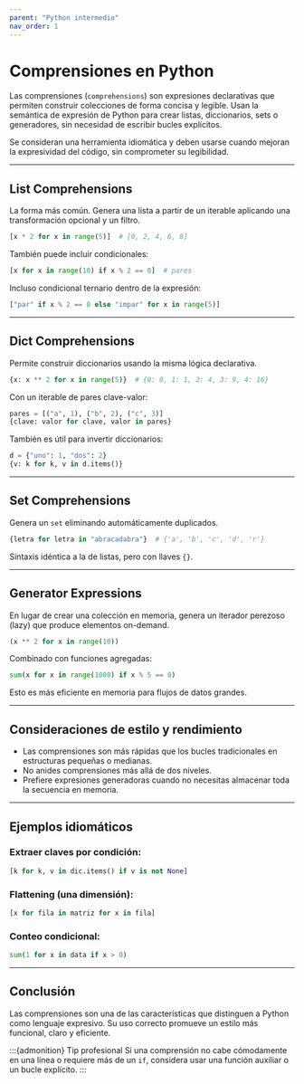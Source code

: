```yaml
---
parent: "Python intermedio"
nav_order: 1
---
```


# Comprensiones en Python

Las comprensiones (`comprehensions`) son expresiones declarativas que permiten construir colecciones de forma concisa y legible. Usan la semántica de expresión de Python para crear listas, diccionarios, sets o generadores, sin necesidad de escribir bucles explícitos.

Se consideran una herramienta idiomática y deben usarse cuando mejoran la expresividad del código, sin comprometer su legibilidad.

---

## List Comprehensions

La forma más común. Genera una lista a partir de un iterable aplicando una transformación opcional y un filtro.

```python
[x * 2 for x in range(5)]  # [0, 2, 4, 6, 8]
```

También puede incluir condicionales:

```python
[x for x in range(10) if x % 2 == 0]  # pares
```

Incluso condicional ternario dentro de la expresión:

```python
["par" if x % 2 == 0 else "impar" for x in range(5)]
```

---

## Dict Comprehensions

Permite construir diccionarios usando la misma lógica declarativa.

```python
{x: x ** 2 for x in range(5)}  # {0: 0, 1: 1, 2: 4, 3: 9, 4: 16}
```

Con un iterable de pares clave-valor:

```python
pares = [("a", 1), ("b", 2), ("c", 3)]
{clave: valor for clave, valor in pares}
```

También es útil para invertir diccionarios:

```python
d = {"uno": 1, "dos": 2}
{v: k for k, v in d.items()}
```

---

## Set Comprehensions

Genera un `set` eliminando automáticamente duplicados.

```python
{letra for letra in "abracadabra"}  # {'a', 'b', 'c', 'd', 'r'}
```

Sintaxis idéntica a la de listas, pero con llaves `{}`.

---

## Generator Expressions

En lugar de crear una colección en memoria, genera un iterador perezoso (lazy) que produce elementos on-demand.

```python
(x ** 2 for x in range(10))
```

Combinado con funciones agregadas:

```python
sum(x for x in range(1000) if x % 5 == 0)
```

Esto es más eficiente en memoria para flujos de datos grandes.

---

## Consideraciones de estilo y rendimiento

- Las comprensiones son más rápidas que los bucles tradicionales en estructuras pequeñas o medianas.
- No anides comprensiones más allá de dos niveles.
- Prefiere expresiones generadoras cuando no necesitas almacenar toda la secuencia en memoria.

---

## Ejemplos idiomáticos

### Extraer claves por condición:

```python
[k for k, v in dic.items() if v is not None]
```

### Flattening (una dimensión):

```python
[x for fila in matriz for x in fila]
```

### Conteo condicional:

```python
sum(1 for x in data if x > 0)
```

---

## Conclusión

Las comprensiones son una de las características que distinguen a Python como lenguaje expresivo. Su uso correcto promueve un estilo más funcional, claro y eficiente.

:::{admonition} Tip profesional
Si una comprensión no cabe cómodamente en una línea o requiere más de un `if`, considera usar una función auxiliar o un bucle explícito.
:::
